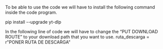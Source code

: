 To be able to use the code we will have to install the following command inside the code program.

pip install --upgrade yt-dlp

In the following line of code we will have to change the “PUT DOWNLOAD ROUTE” to your download path that you want to use.
ruta_descarga = r"PONER RUTA DE DESCARGA"
